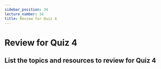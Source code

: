 ```yaml
---
sidebar_position: 34
lecture_number: 34
title: Review for Quiz 4
---
```


# Review for Quiz 4

## List the topics and resources to review for Quiz 4

